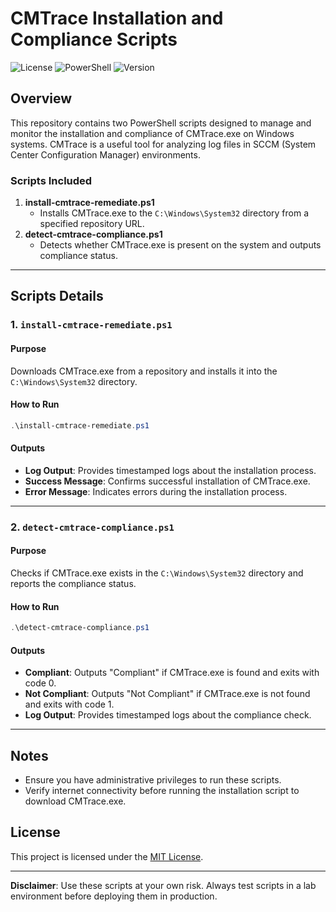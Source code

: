 ﻿
# CMTrace Installation and Compliance Scripts

![License](https://img.shields.io/badge/license-MIT-blue.svg)
![PowerShell](https://img.shields.io/badge/powershell-5.1%2B-blue.svg)
![Version](https://img.shields.io/badge/version-1.1-green.svg)

## Overview
This repository contains two PowerShell scripts designed to manage and monitor the installation and compliance of CMTrace.exe on Windows systems. CMTrace is a useful tool for analyzing log files in SCCM (System Center Configuration Manager) environments.

### Scripts Included
1. **install-cmtrace-remediate.ps1**
   - Installs CMTrace.exe to the `C:\Windows\System32` directory from a specified repository URL.
2. **detect-cmtrace-compliance.ps1**
   - Detects whether CMTrace.exe is present on the system and outputs compliance status.

---

## Scripts Details

### 1. `install-cmtrace-remediate.ps1`

#### Purpose
Downloads CMTrace.exe from a repository and installs it into the `C:\Windows\System32` directory.

#### How to Run
```powershell
.\install-cmtrace-remediate.ps1
```

#### Outputs
- **Log Output**: Provides timestamped logs about the installation process.
- **Success Message**: Confirms successful installation of CMTrace.exe.
- **Error Message**: Indicates errors during the installation process.

---

### 2. `detect-cmtrace-compliance.ps1`

#### Purpose
Checks if CMTrace.exe exists in the `C:\Windows\System32` directory and reports the compliance status.

#### How to Run
```powershell
.\detect-cmtrace-compliance.ps1
```

#### Outputs
- **Compliant**: Outputs "Compliant" if CMTrace.exe is found and exits with code 0.
- **Not Compliant**: Outputs "Not Compliant" if CMTrace.exe is not found and exits with code 1.
- **Log Output**: Provides timestamped logs about the compliance check.

---

## Notes
- Ensure you have administrative privileges to run these scripts.
- Verify internet connectivity before running the installation script to download CMTrace.exe.

## License
This project is licensed under the [MIT License](LICENSE).

---

**Disclaimer**: Use these scripts at your own risk. Always test scripts in a lab environment before deploying them in production.
